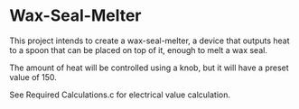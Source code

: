 # Wax-Seal-Melter

This project intends to create a wax-seal-melter, a device that outputs heat to a spoon that can be placed on top of it, enough to melt a wax seal.

The amount of heat will be controlled using a knob, but it will have a preset value of 150.

See Required Calculations.c for electrical value calculation.
